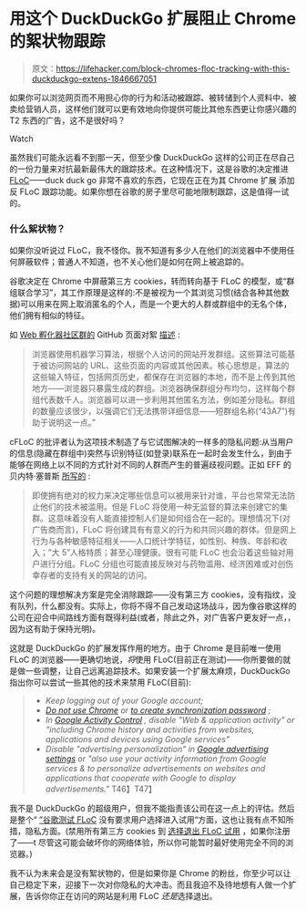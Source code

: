 # 用这个 DuckDuckGo 扩展阻止 Chrome 的絮状物跟踪

> 原文：<https://lifehacker.com/block-chromes-floc-tracking-with-this-duckduckgo-extens-1846667051>

如果你可以浏览网页而不用担心你的行为和活动被跟踪、被转储到个人资料中、被卖给营销人员，这样他们就可以更有效地向你提供可能比其他东西更让你感兴趣的 T2 东西的广告，这不是很好吗？

Watch

虽然我们可能永远看不到那一天，但至少像 DuckDuckGo 这样的公司正在尽自己的一份力量来对抗最新最伟大的跟踪技术。在这种情况下，这是谷歌的决定推进[FLoC](https://blog.google/products/ads-commerce/2021-01-privacy-sandbox/)——duck duck go 非常不喜欢的东西，它现在正在为其 Chrome 扩展 添加反 FLoC 跟踪功能。如果你想在谷歌的房子里尽可能地限制跟踪，这是值得一试的。

### 什么絮状物？

如果你没听说过 FLoC，我不怪你。我不知道有多少人在他们的浏览器中不使用任何屏蔽软件；普通人不知道，也不关心他们是如何在网上被追踪的。

谷歌决定在 Chrome 中屏蔽第三方 cookies，转而转向基于 FLoC 的模型，或“群组联合学习”，其工作原理是这样的:不是被视为一个其浏览习惯(结合各种其他数据)可以用来在网上取消匿名的个人，而是一个更大的人群或群组中的无名个体，他们拥有相似的特征。

如 [Web 孵化器社区群的](https://wicg.io/) GitHub 页面对絮 [描述](https://github.com/WICG/floc) :

> 浏览器使用机器学习算法，根据个人访问的网站开发群组。这些算法可能基于被访问网站的 URL、这些页面的内容或其他因素。核心思想是，算法的这些输入特征，包括网页历史，都保存在浏览器的本地，而不是上传到其他地方——浏览器只暴露生成的群组。浏览器确保群组分布均匀，这样每个群组代表数千人。浏览器可以进一步利用其他匿名方法，例如差分隐私。群组的数量应该很少，以强调它们无法携带详细信息——短群组名称(“43A7”)有助于说明这一点。”

cFLoC 的批评者认为这项技术制造了与它试图解决的一样多的隐私问题:从当用户的信息(隐藏在群组中)突然与识别特征(如登录)联系在一起时会发生什么，到由于能够在网络上以不同的方式针对不同的人群而产生的普遍歧视问题。正如 EFF 的贝内特·塞普斯 [所写的](https://www.eff.org/deeplinks/2021/03/googles-floc-terrible-idea) :

> 即使拥有绝对的权力来决定哪些信息可以被用来针对谁，平台也常常无法防止他们的技术被滥用。但是 FLoC 将使用一种无监督的算法来创建它的集群。这意味着没有人能直接控制人们是如何组合在一起的。理想情况下(对广告商而言)，FLoC 将创建具有有意义的行为和共同兴趣的群体。但是网上行为与各种敏感特征相关——人口统计学特征，如性别、种族、年龄和收入；”大 5”人格特质；甚至心理健康。很有可能 FLoC 也会沿着这些轴对用户进行分组。FLoC 分组也可能直接反映对与药物滥用、经济困难或对创伤幸存者的支持有关的网站的访问。

这个问题的理想解决方案是完全消除跟踪——没有第三方 cookies，没有指纹，没有队列，什么都没有。实际上，你将不得不自己发动这场战斗，因为像谷歌这样的公司在迎合中间路线方面有既得利益(或者，除此之外，对广告客户更友好一点，，因为这有助于保持光明)。

这就是 DuckDuckGo 的扩展发挥作用的地方。由于 Chrome 是目前唯一使用 FLoC 的浏览器——更确切地说，*将*使用 FLoC(目前正在测试)——你所要做的就是做一些调整，让自己远离追踪技术。如果安装一个扩展太麻烦，DuckDuckGo 指出你可以尝试一些其他的技术来禁用 FLoC(目前):

> *   *Keep logging out of your Google account;*
> *   [*Do not use Chrome*](https://support.google.com/chrome/answer/185277) *or* [*to create synchronization password*](https://support.google.com/chrome/answer/165139?co=GENIE.Platform%3DAndroid&hl=en#zippy=%2Ccreate-a-passphrase) *;*
> *   *In* [*Google Activity Control*](https://myaccount.google.com/activitycontrols) *, disable "Web & application activity" or "including Chrome history and activities from websites, applications and devices using Google services"*
> *   *Disable "advertising personalization" in* [*Google advertising settings*](https://adssettings.google.com/) *or "also use your activity information from Google services & to personalize advertisements on websites and applications that cooperate with Google to display advertisements."* T46】T47】

我不是 DuckDuckGo 的超级用户，但我不能指责该公司在这一点上的评估。然后是整个“ [”谷歌测试 FLoC](https://blog.malwarebytes.com/cybercrime/privacy/2021/04/millions-of-chrome-users-quietly-added-to-googles-floc-pilot/) 没有要求用户选择进入试用“方面，这也让我有点不知所措，隐私方面。(禁用所有第三方 cookies 到 [选择退出 FLoC 试用](https://amifloced.org/) ，如果你注册了——t 尽管这可能会破坏你的网络体验，所以你可能暂时最好使用完全不同的浏览器。)

我不认为未来会是没有絮状物的，但是如果你是 Chrome 的粉丝，你至少可以让自己稳定下来，迎接下一次对你隐私的大冲击。而且我迫不及待地想有人做一个扩展，告诉你你正在访问的网站是利用 FLoC *还是*选择退出。